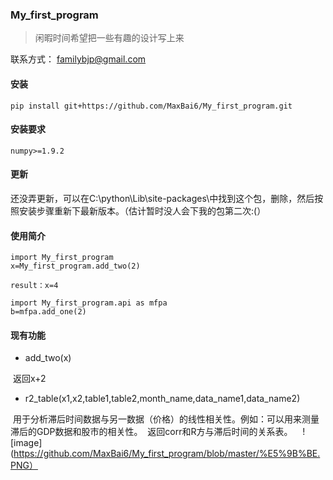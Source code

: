 ### My_first_program

>闲暇时间希望把一些有趣的设计写上来

联系方式：
familybjp@gmail.com



#### 安装

```
pip install git+https://github.com/MaxBai6/My_first_program.git
```
#### 安装要求
```
numpy>=1.9.2
```
#### 更新

还没弄更新，可以在C:\python\Lib\site-packages\中找到这个包，删除，然后按照安装步骤重新下最新版本。（估计暂时没人会下我的包第二次:(）

#### 使用简介

```
import My_first_program
x=My_first_program.add_two(2)

result：x=4
```
```
import My_first_program.api as mfpa
b=mfpa.add_one(2)
```


#### 现有功能

- add_two(x)

  返回x+2
- r2_table(x1,x2,table1,table2,month_name,data_name1,data_name2)

  用于分析滞后时间数据与另一数据（价格）的线性相关性。例如：可以用来测量滞后的GDP数据和股市的相关性。
  返回corr和R方与滞后时间的关系表。
  
  ![image](https://github.com/MaxBai6/My_first_program/blob/master/%E5%9B%BE.PNG）
  
